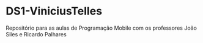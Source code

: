 # DS1-ViniciusTelles
Repositório para as aulas de Programação Mobile com os professores João Siles e Ricardo Palhares
